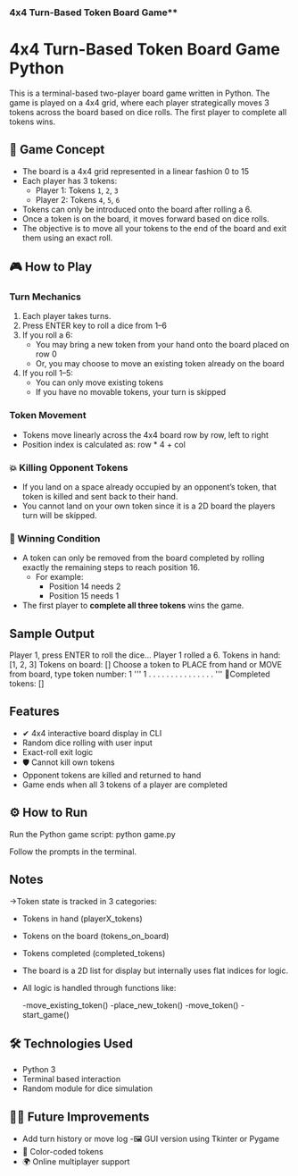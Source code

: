 

### 4x4 Turn-Based Token Board Game**

# 4x4 Turn-Based Token Board Game Python 

This is a terminal-based two-player board game written in Python. The game is played on a 4x4 grid, where each player strategically moves 3 tokens across the board based on dice rolls. The first player to complete all tokens wins.


## 📌 Game Concept

- The board is a 4x4 grid represented in a linear fashion 0 to 15
- Each player has 3 tokens:
  - Player 1: Tokens `1`, `2`, `3`
  - Player 2: Tokens `4`, `5`, `6`
- Tokens can only be introduced onto the board after rolling a 6.
- Once a token is on the board, it moves forward based on dice rolls.
- The objective is to move all your tokens to the end of the board and exit them using an exact roll.


## 🎮 How to Play

### Turn Mechanics
1. Each player takes turns.
2. Press ENTER key to roll a dice from 1–6
3. If you roll a 6:
   - You may bring a new token from your hand onto the board placed on row 0
   - Or, you may choose to move an existing token already on the board
4. If you roll 1–5:
   - You can only move existing tokens
   - If you have no movable tokens, your turn is skipped

### Token Movement
- Tokens move linearly across the 4x4 board row by row, left to right
- Position index is calculated as: row * 4 + col

### 💥 Killing Opponent Tokens
- If you land on a space already occupied by an opponent’s token, that token is killed and sent back to their hand.
- You cannot land on your own token since it is a 2D board the players turn will be skipped.

### 🏁 Winning Condition
- A token can only be removed from the board completed by rolling exactly the remaining steps to reach position 16.
  - For example:
    - Position 14 needs 2
    - Position 15 needs 1
- The first player to **complete all three tokens** wins the game.

## Sample Output

Player 1, press ENTER to roll the dice...
Player 1 rolled a 6.
Tokens in hand: \[1, 2, 3]
Tokens on board: \[]
Choose a token to PLACE from hand or MOVE from board, type token number: 1
'''
1  .  .  .
.  .  .  .
.  .  .  .
.  .  .  .
'''
🏁Completed tokens: \[]


## Features

- ✔ 4x4 interactive board display in CLI
- Random dice rolling with user input
- Exact-roll exit logic
- 🛡 Cannot kill own tokens
- Opponent tokens are killed and returned to hand
- Game ends when all 3 tokens of a player are completed


## ⚙ How to Run
Run the Python game script:
   python game.py

Follow the prompts in the terminal.

## Notes

->Token state is tracked in 3 categories:

- Tokens in hand (playerX_tokens)
- Tokens on the board (tokens_on_board)
- Tokens completed (completed_tokens)
- The board is a 2D list for display but internally uses flat indices for logic.
- All logic is handled through functions like:

    -move_existing_token()
    -place_new_token()
    -move_token()
    -start_game()

## 🛠 Technologies Used

* Python 3
* Terminal based interaction
* Random module for dice simulation

## 🙋‍♀️ Future Improvements

- Add turn history or move log
-🖼️ GUI version using Tkinter or Pygame
- 🎨 Color-coded tokens
- 🌍 Online multiplayer support





